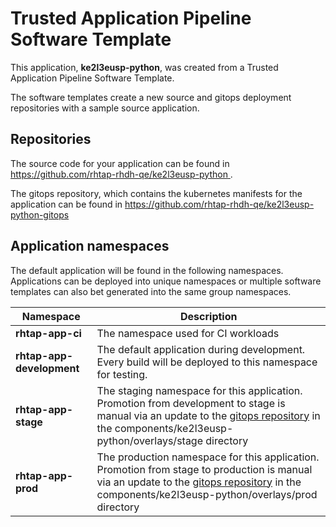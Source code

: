 # Trusted Application Pipeline Software Template

This application, **ke2l3eusp-python**, was created from a Trusted Application Pipeline Software Template.

The software templates create a new source and gitops deployment repositories with a sample source application. 

## Repositories

The source code for your application can be found in [https://github.com/rhtap-rhdh-qe/ke2l3eusp-python ](https://github.com/rhtap-rhdh-qe/ke2l3eusp-python ).
 
The gitops repository, which contains the kubernetes manifests for the application can be found in 
[https://github.com/rhtap-rhdh-qe/ke2l3eusp-python-gitops ](https://github.com/rhtap-rhdh-qe/ke2l3eusp-python-gitops ) 

## Application namespaces 

The default application will be found in the following namespaces. Applications can be deployed into unique namespaces or multiple software templates can also bet generated into the same group namespaces.  

|  Namespace   |  Description   |  
| -------- | -------- |
| **rhtap-app-ci** | The namespace used for CI workloads |
| **rhtap-app-development** | The default application during development. Every build will be deployed to this namespace for testing. |
| **rhtap-app-stage** | The staging namespace for this application. Promotion from development to stage is manual via an update to the [gitops repository](https://github.com/rhtap-rhdh-qe/ke2l3eusp-python-gitops ) in the components/ke2l3eusp-python/overlays/stage directory |
| **rhtap-app-prod** | The production namespace for this application. Promotion from stage to production is manual via an update to the [gitops repository](https://github.com/rhtap-rhdh-qe/ke2l3eusp-python-gitops ) in the components/ke2l3eusp-python/overlays/prod directory |